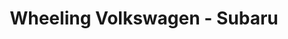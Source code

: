 ---
title: "Wheeling Volkswagen - Subaru"
url: /triadelphia/wheeling-volkswagen-subaru/
shop: car
---